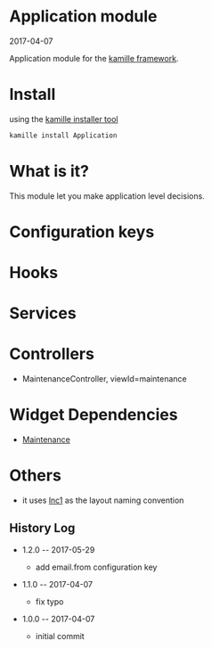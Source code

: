 Application module
=================
2017-04-07



Application module for the [kamille framework](https://github.com/lingtalfi/Kamille).




Install
===========
using the [kamille installer tool](https://github.com/lingtalfi/kamille-installer-tool)
```bash
kamille install Application
```


What is it?
==============
This module let you make application level decisions.
 
 
 
Configuration keys
====================
  




Hooks
=========



Services
===========




Controllers
===============

- MaintenanceController, viewId=maintenance




Widget Dependencies
=========
- [Maintenance](https://github.com/KamilleWidgets/Maintenance)











Others
==========
- it uses [lnc1](https://github.com/lingtalfi/layout-naming-conventions#lnc_1) as the layout naming convention




History Log
------------------
    
- 1.2.0 -- 2017-05-29

    - add email.from configuration key 
    
- 1.1.0 -- 2017-04-07

    - fix typo 

- 1.0.0 -- 2017-04-07

    - initial commit


